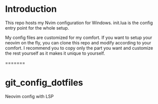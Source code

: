 # Introduction
This repo hosts my Nvim configuration for Windows. init.lua is the config entry point for the whole setup.

My config files are customized for my comfort. If you want to setup your neovim on the fly, you can clone this repo and modify according to your comfort. I recommend you to copy only the part you want and customize the rest yourself as it makes it unique to yourself. 


=======
# git_config_dotfiles
Neovim config with LSP

